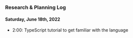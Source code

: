 ### Research & Planning Log
#### Saturday, June 18th, 2022
* 2:00: TypeScript tutorial to get familiar with the language